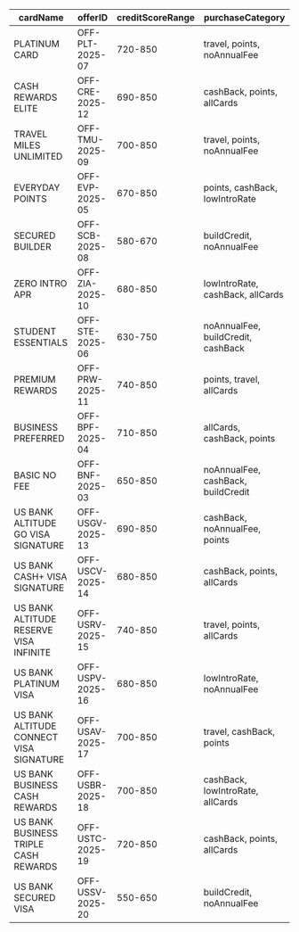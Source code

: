 | cardName | offerID | creditScoreRange | purchaseCategory |
|---------|---------|-----------------|-----------------|
| PLATINUM CARD | OFF-PLT-2025-07 | 720-850 | travel, points, noAnnualFee |
| CASH REWARDS ELITE | OFF-CRE-2025-12 | 690-850 | cashBack, points, allCards |
| TRAVEL MILES UNLIMITED | OFF-TMU-2025-09 | 700-850 | travel, points, noAnnualFee |
| EVERYDAY POINTS | OFF-EVP-2025-05 | 670-850 | points, cashBack, lowIntroRate |
| SECURED BUILDER | OFF-SCB-2025-08 | 580-670 | buildCredit, noAnnualFee |
| ZERO INTRO APR | OFF-ZIA-2025-10 | 680-850 | lowIntroRate, cashBack, allCards |
| STUDENT ESSENTIALS | OFF-STE-2025-06 | 630-750 | noAnnualFee, buildCredit, cashBack |
| PREMIUM REWARDS | OFF-PRW-2025-11 | 740-850 | points, travel, allCards |
| BUSINESS PREFERRED | OFF-BPF-2025-04 | 710-850 | allCards, cashBack, points |
| BASIC NO FEE | OFF-BNF-2025-03 | 650-850 | noAnnualFee, cashBack, buildCredit |
| US BANK ALTITUDE GO VISA SIGNATURE | OFF-USGV-2025-13 | 690-850 | cashBack, noAnnualFee, points |
| US BANK CASH+ VISA SIGNATURE | OFF-USCV-2025-14 | 680-850 | cashBack, points, allCards |
| US BANK ALTITUDE RESERVE VISA INFINITE | OFF-USRV-2025-15 | 740-850 | travel, points, allCards |
| US BANK PLATINUM VISA | OFF-USPV-2025-16 | 680-850 | lowIntroRate, noAnnualFee |
| US BANK ALTITUDE CONNECT VISA SIGNATURE | OFF-USAV-2025-17 | 700-850 | travel, cashBack, points |
| US BANK BUSINESS CASH REWARDS | OFF-USBR-2025-18 | 700-850 | cashBack, lowIntroRate, allCards |
| US BANK BUSINESS TRIPLE CASH REWARDS | OFF-USTC-2025-19 | 720-850 | cashBack, points, allCards |
| US BANK SECURED VISA | OFF-USSV-2025-20 | 550-650 | buildCredit, noAnnualFee |